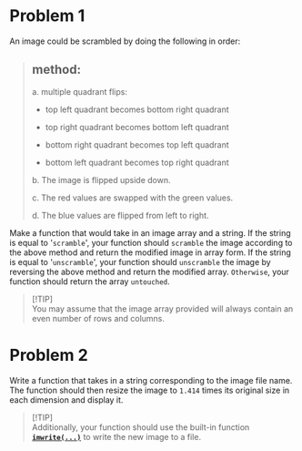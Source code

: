 # Problem 1
An image could be scrambled by doing the following in order:

>## **method:**
> 
>a. multiple quadrant flips:
>* top left quadrant becomes bottom right quadrant
>
>* top right quadrant becomes bottom left quadrant
>
>* bottom right quadrant becomes top left quadrant
>
>* bottom left quadrant becomes top right quadrant
>
>b. The image is flipped upside down.
>
>c. The red values are swapped with the green values.
>
>d. The blue values are flipped from left to right.

Make a function that would take in an image array and a string. If the string is
equal to '`scramble`', your function should `scramble` the image according to the above method and return
the modified image in array form. If the string is equal to '`unscramble`', your function should `unscramble`
the image by reversing the above method and return the modified array. `Otherwise`, your function
should return the array `untouched`.

>\[!TIP]\
You may assume that the image array provided will always contain
an even number of rows and columns.

# Problem 2
Write a function that takes in a string corresponding to the image file name. The function should then resize the
   image to `1.414` times its original size in each dimension and display it. 
>\[!TIP]\
Additionally, your function should use the built-in function [**`imwrite(...)`**](https://www.mathworks.com/help/matlab/ref/imwrite.html) to write the new image to a file.



